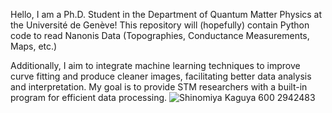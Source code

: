 Hello, I am a Ph.D. Student in the Department of Quantum Matter Physics at the Université de Genève!
This repository will (hopefully) contain Python code to read Nanonis Data (Topographies, Conductance Measurements, Maps, etc.)

Additionally, I aim to integrate machine learning techniques to improve curve fitting and produce cleaner images, facilitating better data analysis and interpretation. My goal is to provide STM researchers with a built-in program for efficient data processing.
![Shinomiya Kaguya 600 2942483](https://github.com/user-attachments/assets/9810a280-a80d-46c4-82e1-772a24f9ee67)


<!---
lemonperch3371/lemonperch3371 is a ✨ special ✨ repository because its `README.md` (this file) appears on your GitHub profile.
You can click the Preview link to take a look at your changes.
--->
